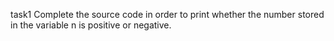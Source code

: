 task1 Complete the source code in order to print whether the number stored in the variable n is positive or negative.
